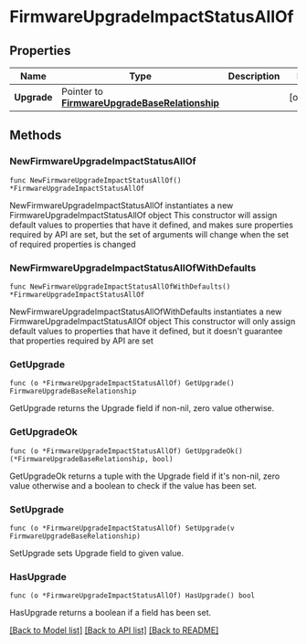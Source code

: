 # FirmwareUpgradeImpactStatusAllOf

## Properties

Name | Type | Description | Notes
------------ | ------------- | ------------- | -------------
**Upgrade** | Pointer to [**FirmwareUpgradeBaseRelationship**](firmware.UpgradeBase.Relationship.md) |  | [optional] 

## Methods

### NewFirmwareUpgradeImpactStatusAllOf

`func NewFirmwareUpgradeImpactStatusAllOf() *FirmwareUpgradeImpactStatusAllOf`

NewFirmwareUpgradeImpactStatusAllOf instantiates a new FirmwareUpgradeImpactStatusAllOf object
This constructor will assign default values to properties that have it defined,
and makes sure properties required by API are set, but the set of arguments
will change when the set of required properties is changed

### NewFirmwareUpgradeImpactStatusAllOfWithDefaults

`func NewFirmwareUpgradeImpactStatusAllOfWithDefaults() *FirmwareUpgradeImpactStatusAllOf`

NewFirmwareUpgradeImpactStatusAllOfWithDefaults instantiates a new FirmwareUpgradeImpactStatusAllOf object
This constructor will only assign default values to properties that have it defined,
but it doesn't guarantee that properties required by API are set

### GetUpgrade

`func (o *FirmwareUpgradeImpactStatusAllOf) GetUpgrade() FirmwareUpgradeBaseRelationship`

GetUpgrade returns the Upgrade field if non-nil, zero value otherwise.

### GetUpgradeOk

`func (o *FirmwareUpgradeImpactStatusAllOf) GetUpgradeOk() (*FirmwareUpgradeBaseRelationship, bool)`

GetUpgradeOk returns a tuple with the Upgrade field if it's non-nil, zero value otherwise
and a boolean to check if the value has been set.

### SetUpgrade

`func (o *FirmwareUpgradeImpactStatusAllOf) SetUpgrade(v FirmwareUpgradeBaseRelationship)`

SetUpgrade sets Upgrade field to given value.

### HasUpgrade

`func (o *FirmwareUpgradeImpactStatusAllOf) HasUpgrade() bool`

HasUpgrade returns a boolean if a field has been set.


[[Back to Model list]](../README.md#documentation-for-models) [[Back to API list]](../README.md#documentation-for-api-endpoints) [[Back to README]](../README.md)


